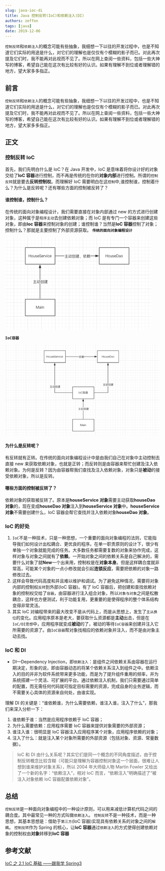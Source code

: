 ```yaml
---
slug: java-ioc-di
title: Java 控制反转(IoC)和依赖注入(DI)
authors: zeffon
tags: [java]
date: 2019-12-06
---
```


`控制反转`和`依赖注入`的概念可能有些抽象，我细想一下以往的开发过程中，也是不知道它们实际的用途是什么，对它们的理解也是仅仅有个模糊的影子而已。对此再次提及它们时，我不能再对此视而不见了。所以在网上查阅一些资料，包括一些大神写的博客，希望自己能在这次有比较有好的认识。如果有理解不到位或者理解错的地方，望大家多多指正。

<!--truncate-->

## 前言

`控制反转`和`依赖注入`的概念可能有些抽象，我细想一下以往的开发过程中，也是不知道它们实际的用途是什么，对它们的理解也是仅仅有个模糊的影子而已。对此再次提及它们时，我不能再对此视而不见了。所以在网上查阅一些资料，包括一些大神写的博客，希望自己能在这次有比较有好的认识。如果有理解不到位或者理解错的地方，望大家多多指正。

## 正文

### 控制反转 IoC

首先，我们先明白什么是 IoC？在 Java 开发中，IoC 是意味着将你设计好的对象交给了**IoC 容器**进行控制，而不再是传统的在你的**对象内部**进行控制。所谓的`控制反转`就是要去**反转控制权**。而理解好 IoC 需要明白在这`控制`中,谁控制谁，控制着什么？为什么是反转呢？还有哪些方面的控制被反转了？

#### 谁控制谁，控制什么？

在传统的面向对象编程设计，我们需要直接在对象内部通过 new 的方式进行创建对象，这种属于是`程序主动`去创建依赖对象；而 IoC 是有专门一个容器来创建这些对象，即由**Ioc 容器**来控制对象的创建；谁控制谁？当然是**IoC 容器**控制了对象；控制什么？那就是主要控制了外部资源获取。
**`传统的面向对象编程设计`**

![java-IoC-and-DI-01.png](./img/12/java-IoC-and-DI-01.png)

**`IoC容器`**

![java-IoC-and-DI-02.png](./img/12/java-IoC-and-DI-02.png)

#### 为什么是反转呢？

有反转就有正转。在传统的面向对象编程设计中是由我们自己在对象中主动控制去直接 new 来获取依赖对象，也就是正转；而反转则是由容器来帮忙创建及注入依赖对象。为何是反转？因为由容器帮我们查找及注入依赖对象，对象只是**被动**的接受依赖对象，所以是反转。

#### 哪些方面的控制被反转了？

依赖对象的获取被反转了。原本是**houseService 对象**需要主动获取**houseDao 对象**的，现在变成**houseDao 对象**注入到**houseService 对象**中。**houseService 对象**不需要创建什么，IoC 容器会帮它查找并注入依赖对象**houseDao 对象**。

### IoC 的好处

1. `IoC`不是一种技术，只是一种思想，一个重要的面向对象编程的法则，它能指导我们如何设计出松耦合、更优良的程序。在单一职责原则的设计下，很少有单独一个对象就能完成的任务。大多数任务都需要复数的对象来协作完成，这样对象与对象之间就有了**依赖**。一开始对象之间的依赖关系是自己解决的，需要什么对象了就**New**一个出来用，控制权是在**对象本身**。但是这样耦合度就非常高，可能某个对象的一点小修改就会引起**连锁反应**，需要把依赖的对象一路修改过去。
2. 这样会导致代码高度和并且难以维护和调试。为了避免这种情况，需要将对象内部的控制权`反转`到外部(IoC 容器)。有了 IoC 容器后，把创建和查找依赖对象的控制权交给了`容器`，由容器进行注入组合对象，所以`对象与对象`之间是松散耦合，这样也方便测试，利于功能复用，更重要的是使得程序的整个体系结构变得非常灵活。
3. 其实 IoC 对编程带来的最大改变不是从代码上，而是从思想上，发生了`主从换位`的变化。应用程序原本是老大，要获取什么资源都是**主动**出击，但是在`IoC/DI思想`中，应用程序就变成**被动**的了，被动的等待`IoC容器`来创建并注入它所需要的资源了。由`IoC容器`帮对象找相应的依赖对象并注入，而不是由对象主动去找。

### IoC 和 DI

- DI—Dependency Injection，即`依赖注入`：是组件之间依赖关系由容器在运行期决定，形象的说，即由容器动态的将某个依赖关系注入到组件之中。依赖注入的目的并非为软件系统带来更多功能，而是为了提升组件重用的频率，并为系统搭建一个灵活、可扩展的平台。通过依赖注入机制，我们只需要通过简单的配置，而无需任何代码就可指定目标需要的资源，完成自身的业务逻辑，而不需要关心具体的资源来自何处，由谁实现。

理解 DI 的关键是：“谁依赖谁，为什么需要依赖，谁注入谁，注入了什么”，那我们来深入分析一下：

1. 谁依赖于谁：当然是应用程序依赖于 IoC 容器；
2. 为什么需要依赖：应用程序需要 IoC 容器来提供对象需要的外部资源；
3. 谁注入谁：很明显是 IoC 容器注入应用程序某个对象，应用程序依赖的对象；
4. 注入了什么：就是注入某个对象所需要的外部资源（包括对象、资源、常量数据）。

> IoC 和 DI 由什么关系呢？其实它们是同一个概念的不同角度描述，由于控制反转概念比较含糊（可能只是理解为容器控制对象这一个层面，很难让人想到谁来维护对象关系），所以 2004 年大师级人物 Martin Fowler 又给出了一个新的名字：“依赖注入”，相对 IoC 而言，“依赖注入”明确描述了“被注入对象依赖 IoC 容器配置依赖对象”。

## 总结

`控制反转`是一种面向对象编程中的一种设计原则，可以用来减低计算机代码之间的耦合度。其中最常见一种的方式叫做`依赖注入`。
`控制反转`不是一种技术，而是一种思想，其基本思想是：借助于`第三方`(IoC 容器)实现具有依赖关系的对象之间的`解耦`。
`控制反转`作为 Spring 的核心，让**IoC 容器**通过`依赖注入`的方式使得创建依赖对象的控制权由**对象**转移到**IoC 容器**

## 参考文献

[IoC 之 2.1 IoC 基础 ——跟我学 Spring3](https://www.iteye.com/blog/jinnianshilongnian-1413846)
